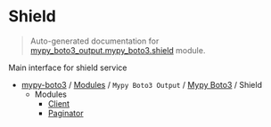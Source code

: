 # Shield

> Auto-generated documentation for [mypy_boto3_output.mypy_boto3.shield](https://github.com/vemel/mypy_boto3/blob/master/mypy_boto3_output/mypy_boto3/shield/__init__.py) module.

Main interface for shield service

- [mypy-boto3](../../../README.md#mypy_boto3) / [Modules](../../../MODULES.md#mypy-boto3-modules) / `Mypy Boto3 Output` / [Mypy Boto3](../index.md#mypy-boto3) / Shield
    - Modules
        - [Client](client.md#client)
        - [Paginator](paginator.md#paginator)
